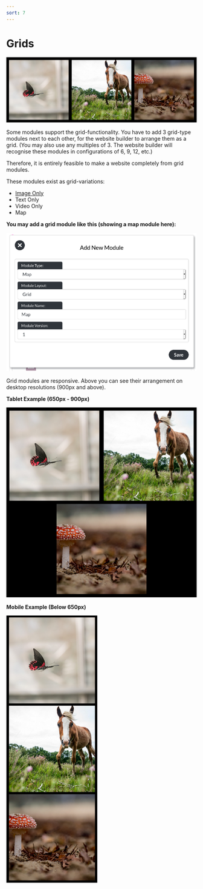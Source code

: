 ```yaml
---
sort: 7
---
```


# Grids

![Image of three image-only grid modules](https://raw.githubusercontent.com/pinkpigeondocs/Pink-Pigeon-Documentation/master/docs/4_General_Components/images/general_components_grid_desktop.png)

Some modules support the grid-functionality. You have to add 3 grid-type modules next to each other, for the website builder to arrange them as a grid. (You may also use any multiples of 3. The website builder will recognise these modules in configurations of 6, 9, 12, etc.)

Therefore, it is entirely feasible to make a website completely from grid modules.

These modules exist as grid-variations:

- [Image Only](https://pinkpigeondocs.github.io/Pink-Pigeon-Documentation/6_Modules/9_image_only.html)
- Text Only
- Video Only
- Map

**You may add a grid module like this (showing a map module here):**

![Image of adding a map grid](https://raw.githubusercontent.com/pinkpigeondocs/Pink-Pigeon-Documentation/master/docs/4_General_Components/images/general_components_add_grid.png)

Grid modules are responsive. Above you can see their arrangement on desktop resolutions (900px and above).

**Tablet Example (650px - 900px)**

![Image of three image-only grid modules](https://raw.githubusercontent.com/pinkpigeondocs/Pink-Pigeon-Documentation/master/docs/4_General_Components/images/general_components_grid_tablet.png)

**Mobile Example (Below 650px)**

![Image of three image-only grid modules](https://raw.githubusercontent.com/pinkpigeondocs/Pink-Pigeon-Documentation/master/docs/4_General_Components/images/general_components_grid_mobile.png)


